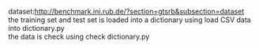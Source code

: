 dataset:http://benchmark.ini.rub.de/?section=gtsrb&subsection=dataset </br>
the training set and test set is loaded into a dictionary using load CSV data into dictionary.py</br>
the data is check using check dictionary.py
